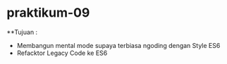 # praktikum-09

**Tujuan :
- Membangun mental mode supaya terbiasa ngoding dengan Style ES6
- Refacktor Legacy Code ke ES6
